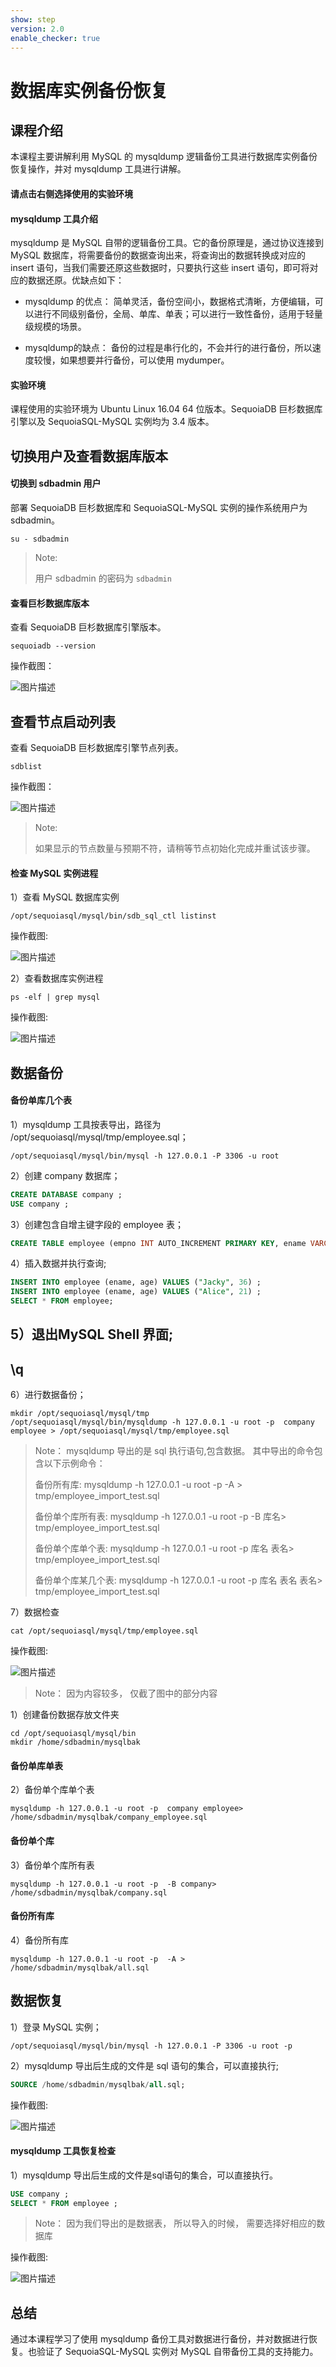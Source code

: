 ```yaml
---
show: step
version: 2.0
enable_checker: true
---
```


# 数据库实例备份恢复

## 课程介绍

本课程主要讲解利用 MySQL 的 mysqldump 逻辑备份工具进行数据库实例备份恢复操作，并对 mysqldump 工具进行讲解。

#### 请点击右侧选择使用的实验环境

#### mysqldump 工具介绍

mysqldump 是 MySQL 自带的逻辑备份工具。它的备份原理是，通过协议连接到 MySQL 数据库，将需要备份的数据查询出来，将查询出的数据转换成对应的 insert 语句，当我们需要还原这些数据时，只要执行这些 insert 语句，即可将对应的数据还原。优缺点如下：

- mysqldump 的优点：
简单灵活，备份空间小，数据格式清晰，方便编辑，可以进行不同级别备份，全局、单库、单表；可以进行一致性备份，适用于轻量级规模的场景。

- mysqldump的缺点：
备份的过程是串行化的，不会并行的进行备份，所以速度较慢，如果想要并行备份，可以使用 mydumper。

#### 实验环境

课程使用的实验环境为 Ubuntu Linux 16.04 64 位版本。SequoiaDB 巨杉数据库引擎以及 SequoiaSQL-MySQL 实例均为 3.4 版本。



## 切换用户及查看数据库版本

#### 切换到 sdbadmin 用户

部署 SequoiaDB 巨杉数据库和 SequoiaSQL-MySQL 实例的操作系统用户为 sdbadmin。

```shell
su - sdbadmin
```
>Note:
>
>用户 sdbadmin 的密码为 `sdbadmin`

#### 查看巨杉数据库版本

查看 SequoiaDB 巨杉数据库引擎版本。

```shell
sequoiadb --version
```
操作截图：

![图片描述](https://doc.shiyanlou.com/courses/1469/1207281/b4082b0d6d6bdf89d229aa713a53759d)

## 查看节点启动列表

查看 SequoiaDB 巨杉数据库引擎节点列表。

```shell
sdblist 
```

操作截图：

![图片描述](https://doc.shiyanlou.com/courses/1469/1207281/02fcaa58ac27e91688ead137fa748d6e)

>Note:
>
>如果显示的节点数量与预期不符，请稍等节点初始化完成并重试该步骤。


#### 检查 MySQL 实例进程

1）查看 MySQL 数据库实例
```shell
/opt/sequoiasql/mysql/bin/sdb_sql_ctl listinst
```

操作截图:

![图片描述](https://doc.shiyanlou.com/courses/1540/1207281/92856e2e05fee65495cb876332cd34c6)

2）查看数据库实例进程
```shell
ps -elf | grep mysql
```

操作截图:

![图片描述](https://doc.shiyanlou.com/courses/1540/1207281/41b259ef9f2b7f16466b3d89606998c4)



## 数据备份

#### 备份单库几个表

1）mysqldump 工具按表导出，路径为 /opt/sequoiasql/mysql/tmp/employee.sql；

```shell
/opt/sequoiasql/mysql/bin/mysql -h 127.0.0.1 -P 3306 -u root
```
2）创建 company 数据库；
```sql
CREATE DATABASE company ;
USE company ;
```
3）创建包含自增主键字段的 employee 表；
```sql
CREATE TABLE employee (empno INT AUTO_INCREMENT PRIMARY KEY, ename VARCHAR(128), age INT) ;
```

4）插入数据并执行查询;
```sql
INSERT INTO employee (ename, age) VALUES ("Jacky", 36) ;
INSERT INTO employee (ename, age) VALUES ("Alice", 21) ;
SELECT * FROM employee;
```

5）退出MySQL Shell 界面;
---
\q
---

6）进行数据备份；
```shell 
mkdir /opt/sequoiasql/mysql/tmp
/opt/sequoiasql/mysql/bin/mysqldump -h 127.0.0.1 -u root -p  company employee > /opt/sequoiasql/mysql/tmp/employee.sql
```
> Note：
> mysqldump 导出的是 sql 执行语句,包含数据。
>其中导出的命令包含以下示例命令：
>
>备份所有库:
>mysqldump -h 127.0.0.1 -u root -p  -A > tmp/employee_import_test.sql
>
>备份单个库所有表:
>mysqldump -h 127.0.0.1 -u root -p  -B 库名> tmp/employee_import_test.sql
>
>备份单个库单个表:
>mysqldump -h 127.0.0.1 -u root -p  库名 表名> tmp/employee_import_test.sql
>
>备份单个库某几个表:
>mysqldump -h 127.0.0.1 -u root -p  库名 表名 表名> tmp/employee_import_test.sql

7）数据检查
```shell
cat /opt/sequoiasql/mysql/tmp/employee.sql
```

操作截图:

![图片描述](https://doc.shiyanlou.com/courses/1540/1207281/ee77a861e11274fcdd8969dcc04db612-0)

> Note：
> 因为内容较多， 仅截了图中的部分内容

1）创建备份数据存放文件夹
```shell
cd /opt/sequoiasql/mysql/bin
mkdir /home/sdbadmin/mysqlbak
```
#### 备份单库单表

2）备份单个库单个表
```shell
mysqldump -h 127.0.0.1 -u root -p  company employee> /home/sdbadmin/mysqlbak/company_employee.sql
```

#### 备份单个库

3）备份单个库所有表
```shell
mysqldump -h 127.0.0.1 -u root -p  -B company> /home/sdbadmin/mysqlbak/company.sql
```

#### 备份所有库

4）备份所有库
```shell
mysqldump -h 127.0.0.1 -u root -p  -A > /home/sdbadmin/mysqlbak/all.sql
```


## 数据恢复
1）登录 MySQL 实例；

```shell
/opt/sequoiasql/mysql/bin/mysql -h 127.0.0.1 -P 3306 -u root -p
```

2）mysqldump 导出后生成的文件是 sql 语句的集合，可以直接执行;

```sql
SOURCE /home/sdbadmin/mysqlbak/all.sql;
```

操作截图:

![图片描述](https://doc.shiyanlou.com/courses/1540/1207281/d0e94ba9b6a9c2a63dffb0541dc0ef5f-0)


#### mysqldump 工具恢复检查

1）mysqldump 导出后生成的文件是sql语句的集合，可以直接执行。
```sql
USE company ;
SELECT * FROM employee ; 
```
> Note：
> 因为我们导出的是数据表， 所以导入的时候， 需要选择好相应的数据库

操作截图:

![图片描述](https://doc.shiyanlou.com/courses/1540/1207281/42db26240522474f8a06f25ad441c4a3-0)


## 总结

通过本课程学习了使用 mysqldump 备份工具对数据进行备份，并对数据进行恢复。也验证了 SequoiaSQL-MySQL 实例对 MySQL 自带备份工具的支持能力。
